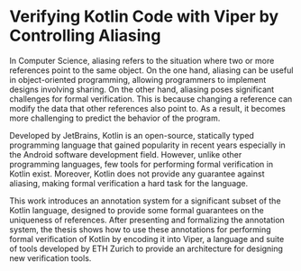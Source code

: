 # Verifying Kotlin Code with Viper by Controlling Aliasing

In Computer Science, aliasing refers to the situation where two or more references point to the same object.
On the one hand, aliasing can be useful in object-oriented programming, allowing programmers to implement designs involving sharing.
On the other hand, aliasing poses significant challenges for formal verification. This is because changing a reference can modify the data that other references also point to. As a result, it becomes more challenging to predict the behavior of the program.

Developed by JetBrains, Kotlin is an open-source, statically typed programming language that gained popularity in recent years especially in the Android software development field. However, unlike other programming languages, few tools for performing formal verification in Kotlin exist. Moreover, Kotlin does not provide any guarantee against aliasing, making formal verification a hard task for the language.

This work introduces an annotation system for a significant subset of the Kotlin language, designed to provide some formal guarantees on the uniqueness of references. After presenting and formalizing the annotation system, the thesis shows how to use these annotations for performing formal verification of Kotlin by encoding it into Viper, a language and suite of tools developed by ETH Zurich to provide an architecture for designing new verification tools.